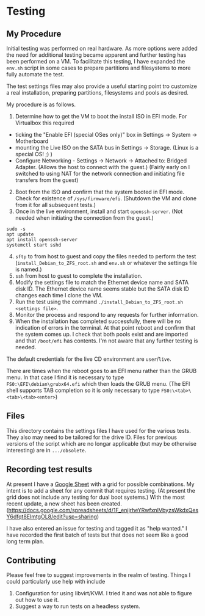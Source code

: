 # Testing

## My Procedure

Initial testing was performed on real hardware. As more options were added the need for additional testing became apparent and further testing has been performed on a VM. To facilitate this testing, I have expanded the `env.sh` script in some cases to prepare partitions and filesystems to more fully automate the test.

The test settings files may also provide a useful starting point tro customize a real installation, preparing partitions, filesystems and pools as desired.

My procedure is as follows.

1) Determine how to get the VM to boot the install ISO in EFI mode. For Virtualbox this required

* ticking the "Enable EFI (special OSes only)" box in Settings -> System -> Motherboard
* mounting the Live ISO on the SATA bus in Settings -> Storage. (Linux is a special OS! ;) )
* Configure Networking - Settings -> Network -> Attached to: Bridged Adapter. (Allows the host to connect with the guest.) (Fairly early on I switched to using NAT for the network connection and initiating file transfers from the guest)

2) Boot from the ISO and confirm that the system booted in EFI mode. Check for existence of `/sys/firmware/efi`. (Shutdown the VM and clone from it for all subsequent tests.)
0) Once in the live environment, install and start `openssh-server`. (Not needed when initiating the connection from the guest.)

```shell
sudo -s
apt update
apt install openssh-server
systemctl start sshd
```

4) `sftp` to from host to guest and copy the files needed to perform the test (`install_Debian_to_ZFS_root.sh` and `env.sh` or whatever the settings file is named.)
0) `ssh` from host to guest to complete the installation.
0) Modify the settings file to match the Ethernet device name and SATA disk ID. The Ethernet device name seems stable but the SATA disk ID changes each time I clone the VM.
0) Run the test using the command `./install_Debian_to_ZFS_root.sh <settings file>`.
0) Monitor the process and respond to any requests for further information.
0) When the installation has completed successfully, there will be no indication of errors in the terminal. At that point reboot and confirm that the system comes up. I check that both pools exist and are imported and that `/boot/efi` has contents. I'm not aware that any further testing is needed.

The default credentials for the live CD environment are `user`/`live`.

There are times when the reboot goes to an EFI menu rather than the GRUB menu. In that case I find it is necessary to type `FS0:\EFI\debian\grubx64.efi` which then loads the GRUB menu. (The EFI shell supports TAB completion so it is only necessary to type `FS0:\<tab>\<tab>\<tab><enter>`)

## Files

This directory contains the settings files I have used for the various tests. They also may need to be tailored for the drive ID.
Files for previous versions of the script which are no longar applicable (but may be otherwise interesting) are in `.../obsolete`.

## Recording test results

At present I have a [Google Sheet](https://docs.google.com/spreadsheets/d/1aqDocC9FZhQqJpilyDI7LxOcShHNU8znhwk0IFEm-gQ/edit?usp=sharing) with a grid for possible combinations. My intent is to add a sheet for any commit that requires testing. (At present the grid does not include any testing for dual boot systems.)
With the most recent update, a new sheet has been created. (https://docs.google.com/spreadsheets/d/1F_enjjrheYRwfxnIVbyzsWkdxQesY6dfqt8ElmtgOL8/edit?usp=sharing)

I have also entered an issue for testing and tagged it as "help wanted." I have recorded the first batch of tests but that does not seem like a good long term plan.

## Contributing

Please feel free to suggest improvements in the realm of testing. Things I could particularly use help with include

1) Configuration for using libvirt/KVM. I tried it and was not able to figure out how to use it.
2) Suggest a way to run tests on a headless system.

